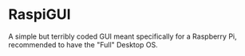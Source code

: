 # RaspiGUI
A simple but terribly coded GUI meant specifically for a Raspberry Pi, recommended to have the "Full" Desktop OS.

